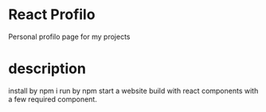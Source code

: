 # React Profilo
Personal profilo page for my projects
# description
install by npm i
run by npm start
a website build with react components with a few required component.
